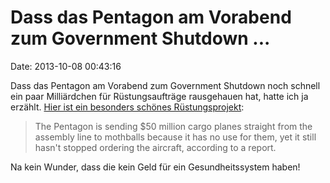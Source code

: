 Dass das Pentagon am Vorabend zum Government Shutdown \...
==========================================================

Date: 2013-10-08 00:43:16

Dass das Pentagon am Vorabend zum Government Shutdown noch schnell ein
paar Milliärdchen für Rüstungsaufträge rausgehauen hat, hatte ich ja
erzählt. [Hier ist ein besonders schönes
Rüstungsprojekt](http://www.foxnews.com/us/2013/10/07/new-air-force-cargo-planes-fly-straight-into-mothballs/):

> The Pentagon is sending \$50 million cargo planes straight from the
> assembly line to mothballs because it has no use for them, yet it
> still hasn't stopped ordering the aircraft, according to a report.

Na kein Wunder, dass die kein Geld für ein Gesundheitssystem haben!
